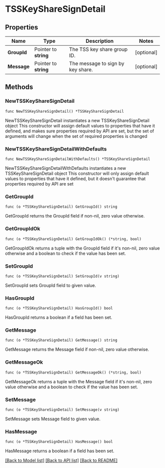 # TSSKeyShareSignDetail

## Properties

Name | Type | Description | Notes
------------ | ------------- | ------------- | -------------
**GroupId** | Pointer to **string** | The TSS key share group ID. | [optional] 
**Message** | Pointer to **string** | The message to sign by key share. | [optional] 

## Methods

### NewTSSKeyShareSignDetail

`func NewTSSKeyShareSignDetail() *TSSKeyShareSignDetail`

NewTSSKeyShareSignDetail instantiates a new TSSKeyShareSignDetail object
This constructor will assign default values to properties that have it defined,
and makes sure properties required by API are set, but the set of arguments
will change when the set of required properties is changed

### NewTSSKeyShareSignDetailWithDefaults

`func NewTSSKeyShareSignDetailWithDefaults() *TSSKeyShareSignDetail`

NewTSSKeyShareSignDetailWithDefaults instantiates a new TSSKeyShareSignDetail object
This constructor will only assign default values to properties that have it defined,
but it doesn't guarantee that properties required by API are set

### GetGroupId

`func (o *TSSKeyShareSignDetail) GetGroupId() string`

GetGroupId returns the GroupId field if non-nil, zero value otherwise.

### GetGroupIdOk

`func (o *TSSKeyShareSignDetail) GetGroupIdOk() (*string, bool)`

GetGroupIdOk returns a tuple with the GroupId field if it's non-nil, zero value otherwise
and a boolean to check if the value has been set.

### SetGroupId

`func (o *TSSKeyShareSignDetail) SetGroupId(v string)`

SetGroupId sets GroupId field to given value.

### HasGroupId

`func (o *TSSKeyShareSignDetail) HasGroupId() bool`

HasGroupId returns a boolean if a field has been set.

### GetMessage

`func (o *TSSKeyShareSignDetail) GetMessage() string`

GetMessage returns the Message field if non-nil, zero value otherwise.

### GetMessageOk

`func (o *TSSKeyShareSignDetail) GetMessageOk() (*string, bool)`

GetMessageOk returns a tuple with the Message field if it's non-nil, zero value otherwise
and a boolean to check if the value has been set.

### SetMessage

`func (o *TSSKeyShareSignDetail) SetMessage(v string)`

SetMessage sets Message field to given value.

### HasMessage

`func (o *TSSKeyShareSignDetail) HasMessage() bool`

HasMessage returns a boolean if a field has been set.


[[Back to Model list]](../README.md#documentation-for-models) [[Back to API list]](../README.md#documentation-for-api-endpoints) [[Back to README]](../README.md)


